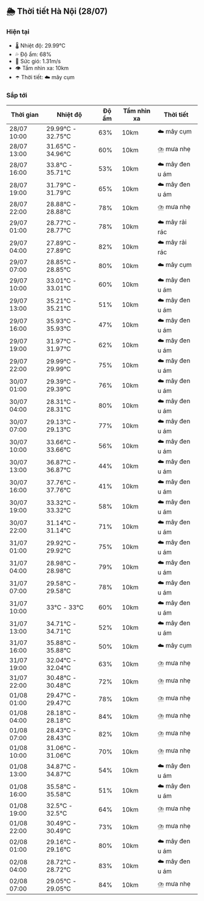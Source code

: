 ## 🌦️ Thời tiết Hà Nội (28/07)

### Hiện tại

- 🌡️ Nhiệt độ: 29.99℃
- 💦 Độ ẩm: 68%
- 💨 Sức gió: 1.31m/s
- 👁️ Tầm nhìn xa: 10km
- ☂️ Thời tiết: ☁️ mây cụm

### Sắp tới

| Thời gian | Nhiệt độ | Độ ẩm | Tầm nhìn xa | Thời tiết |
| --- | --- | --- | --- | --- |
| 28/07 10:00 | 29.99℃ - 32.75℃ | 63% | 10km | ☁️ mây cụm |
| 28/07 13:00 | 31.65℃ - 34.96℃ | 60% | 10km | ⛈️ mưa nhẹ |
| 28/07 16:00 | 33.8℃ - 35.71℃ | 53% | 10km | ☁️ mây đen u ám |
| 28/07 19:00 | 31.79℃ - 31.79℃ | 65% | 10km | ☁️ mây đen u ám |
| 28/07 22:00 | 28.88℃ - 28.88℃ | 78% | 10km | ⛈️ mưa nhẹ |
| 29/07 01:00 | 28.77℃ - 28.77℃ | 78% | 10km | ☁️ mây rải rác |
| 29/07 04:00 | 27.89℃ - 27.89℃ | 82% | 10km | ☁️ mây rải rác |
| 29/07 07:00 | 28.85℃ - 28.85℃ | 80% | 10km | ☁️ mây cụm |
| 29/07 10:00 | 33.01℃ - 33.01℃ | 60% | 10km | ☁️ mây đen u ám |
| 29/07 13:00 | 35.21℃ - 35.21℃ | 51% | 10km | ☁️ mây đen u ám |
| 29/07 16:00 | 35.93℃ - 35.93℃ | 47% | 10km | ☁️ mây đen u ám |
| 29/07 19:00 | 31.97℃ - 31.97℃ | 62% | 10km | ☁️ mây đen u ám |
| 29/07 22:00 | 29.99℃ - 29.99℃ | 75% | 10km | ☁️ mây đen u ám |
| 30/07 01:00 | 29.39℃ - 29.39℃ | 76% | 10km | ☁️ mây đen u ám |
| 30/07 04:00 | 28.31℃ - 28.31℃ | 80% | 10km | ☁️ mây đen u ám |
| 30/07 07:00 | 29.13℃ - 29.13℃ | 77% | 10km | ☁️ mây đen u ám |
| 30/07 10:00 | 33.66℃ - 33.66℃ | 56% | 10km | ☁️ mây đen u ám |
| 30/07 13:00 | 36.87℃ - 36.87℃ | 44% | 10km | ☁️ mây đen u ám |
| 30/07 16:00 | 37.76℃ - 37.76℃ | 41% | 10km | ☁️ mây đen u ám |
| 30/07 19:00 | 33.32℃ - 33.32℃ | 58% | 10km | ☁️ mây đen u ám |
| 30/07 22:00 | 31.14℃ - 31.14℃ | 71% | 10km | ☁️ mây đen u ám |
| 31/07 01:00 | 29.92℃ - 29.92℃ | 75% | 10km | ☁️ mây đen u ám |
| 31/07 04:00 | 28.98℃ - 28.98℃ | 79% | 10km | ☁️ mây đen u ám |
| 31/07 07:00 | 29.58℃ - 29.58℃ | 78% | 10km | ☁️ mây đen u ám |
| 31/07 10:00 | 33℃ - 33℃ | 60% | 10km | ☁️ mây đen u ám |
| 31/07 13:00 | 34.71℃ - 34.71℃ | 52% | 10km | ☁️ mây đen u ám |
| 31/07 16:00 | 35.88℃ - 35.88℃ | 50% | 10km | ☁️ mây cụm |
| 31/07 19:00 | 32.04℃ - 32.04℃ | 63% | 10km | ⛈️ mưa nhẹ |
| 31/07 22:00 | 30.48℃ - 30.48℃ | 72% | 10km | ⛈️ mưa nhẹ |
| 01/08 01:00 | 29.47℃ - 29.47℃ | 78% | 10km | ⛈️ mưa nhẹ |
| 01/08 04:00 | 28.18℃ - 28.18℃ | 84% | 10km | ⛈️ mưa nhẹ |
| 01/08 07:00 | 28.43℃ - 28.43℃ | 82% | 10km | ⛈️ mưa nhẹ |
| 01/08 10:00 | 31.06℃ - 31.06℃ | 70% | 10km | ⛈️ mưa nhẹ |
| 01/08 13:00 | 34.87℃ - 34.87℃ | 54% | 10km | ☁️ mây đen u ám |
| 01/08 16:00 | 35.58℃ - 35.58℃ | 51% | 10km | ☁️ mây đen u ám |
| 01/08 19:00 | 32.5℃ - 32.5℃ | 64% | 10km | ⛈️ mưa nhẹ |
| 01/08 22:00 | 30.49℃ - 30.49℃ | 73% | 10km | ⛈️ mưa nhẹ |
| 02/08 01:00 | 29.16℃ - 29.16℃ | 80% | 10km | ☁️ mây đen u ám |
| 02/08 04:00 | 28.72℃ - 28.72℃ | 83% | 10km | ☁️ mây đen u ám |
| 02/08 07:00 | 29.05℃ - 29.05℃ | 84% | 10km | ⛈️ mưa nhẹ |
